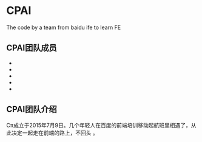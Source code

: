 # CPAI
<p>The code by a team from baidu ife to learn FE</p>
</hr>
<h2>CPAI团队成员</h2>
<ul>
<li></li>
<li></li>
<li></li>
<li></li>
<li></li>
</ul>
<h2>CPAI团队介绍</h2>
<p>Cπ成立于2015年7月9日。几个年轻人在百度的前端培训移动起航班里相遇了，从此决定一起走在前端的路上，不回头 。</p>
